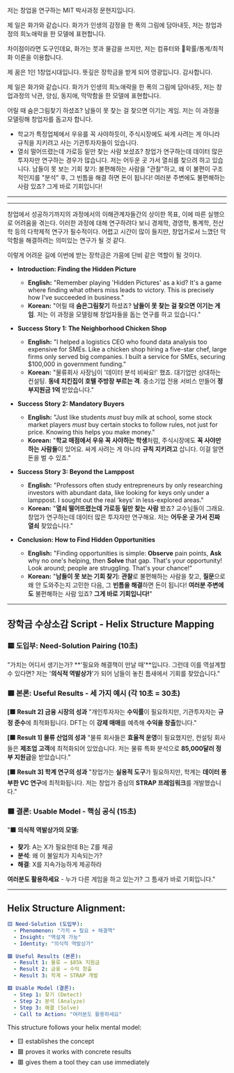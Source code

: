 저는 창업을 연구하는 MIT 박사과정 문현지입니다.

제 일은 화가와 같습니다. 화가가 인생의 감정을 한 폭의 그림에 담아내듯, 저는 창업과정의 희노애락을 한 모델에 표현합니다. 

차이점이라면 도구인데요, 화가는 붓과 물감을 쓰지만, 저는 컴퓨터와 확률/통계/최적화 이론을 이용합니다.

제 꿈은 1인 1창업시대입니다. 뜻깊은 장학금을 받게 되어 영광입니다. 감사합니다.




제 일은 화가와 같습니다. 화가가 인생의 희노애락을 한 폭의 그림에 담아내듯, 저는 창업과정의 낙관, 양심, 동지애, 막막함을 한 모델에 표현합니다. 

  



어릴 때 숨은그림찾기 하셨죠? 남들이 못 찾는 걸 찾으면 이기는 게임. 저는 이 과정을 모델링해 창업자를 돕고자 합니다.
- 학교가 특정업체에서 우유를 꼭 사야하듯이, 주식시장에도 싸게 사려는 게 아니라 규칙을 지키려고 사는 기관투자자들이 있습니다. 
- 열쇠 떨어뜨렸는데 가로등 밑만 찾는 사람 보셨죠? 창업가 연구하는데 데이터 많은 투자자만 연구하는 경우가 많습니다. 저는 어두운 곳 가서 열쇠를 찾으려 하고 있습니다.
남들이 못 보는 기회 찾기: 불편해하는 사람을 "관찰"하고, 왜 이 불편이 구조적인지를 "분석" 후, 그 빈틈을 해결 하면 돈이 됩니다!  여러분 주변에도 불편해하는 사람 있죠? 그게 바로 기회입니다!

----


---

창업에서 성공하기까지의 과정에서의 이해관계자들간의 상이한 목표, 이에 따른 실행으로 어려움을 겪는다. 
이러한 과정에 대해 연구하려다 보니 경제학, 경영학, 통계학, 전산학 등의 다학제적 연구가 필수적이다. 
어렵고 시간이 많이 들지만, 창업가로서 느꼈던 막막함을 해결하려는 의미있는 연구가 될 것 같다. 

이렇게 어려운 길에 이번에 받는 장학금은 가뭄에 단비 같은 역할이 될 것이다.


- **Introduction: Finding the Hidden Picture**
    - **English:** "Remember playing 'Hidden Pictures' as a kid? It's a game where finding what others miss leads to victory. This is precisely how I've succeeded in business."
    - **Korean:** "어릴 때 **숨은그림찾기** 하셨죠? **남들이 못 찾는 걸 찾으면 이기는 게임**. 저는 이 과정을 모델링해 창업자들을 돕는 연구를 하고 있습니다."
- **Success Story 1: The Neighborhood Chicken Shop**
    
    - **English:** "I helped a logistics CEO who found data analysis too expensive for SMEs. Like a chicken shop hiring a five-star chef, large firms only served big companies. I built a service for SMEs, securing $100,000 in government funding."
    - **Korean:** "물류회사 사장님이 '데이터 분석 비싸요!' 했죠. 대기업만 상대하는 컨설팅. **동네 치킨집이 호텔 주방장 부르는 격**. 중소기업 전용 서비스 만들어 **정부지원금 1억** 받았습니다."
- **Success Story 2: Mandatory Buyers**
    
    - **English:** "Just like students _must_ buy milk at school, some stock market players _must_ buy certain stocks to follow rules, not just for price. Knowing this helps you make money."
    - **Korean:** "**학교 매점에서 우유 꼭 사야하는 학생**처럼, 주식시장에도 **꼭 사야만 하는 사람들**이 있어요. 싸게 사려는 게 아니라 **규칙 지키려고** 삽니다. 이걸 알면 돈을 벌 수 있죠."
- **Success Story 3: Beyond the Lamppost**
    
    - **English:** "Professors often study entrepreneurs by only researching investors with abundant data, like looking for keys only under a lamppost. I sought out the real 'keys' in less-explored areas."
    - **Korean:** "**열쇠 떨어뜨렸는데 가로등 밑만 찾는 사람** 봤죠? 교수님들이 그래요. 창업가 연구하는데 데이터 많은 투자자만 연구해요. 저는 **어두운 곳 가서 진짜 열쇠** 찾았습니다."
- **Conclusion: How to Find Hidden Opportunities**
    
    - **English:** "Finding opportunities is simple: **Observe** pain points, **Ask** why no one's helping, then **Solve** that gap. That's your opportunity! Look around; people are struggling. That's your chance!"
    - **Korean:** "**남들이 못 보는 기회 찾기:** **관찰**로 불편해하는 사람을 찾고, **질문**으로 왜 안 도와주는지 고민한 다음, 그 **빈틈을 해결**하면 돈이 됩니다! **여러분 주변에도** 불편해하는 사람 있죠? **그게 바로 기회입니다!**"
----

## 장학금 수상소감 Script - Helix Structure Mapping

### 🟨 도입부: Need-Solution Pairing (10초)

"가치는 어디서 생기는가? **'필요와 해결책이 만날 때'**입니다. 그런데 이를 역설계할 수 있다면? 저는 '**의식적 역발상가**'가 되어 남들이 놓친 틈새에서 기회를 찾았습니다."

### 🟩 본론: Useful Results - 세 가지 예시 (각 10초 = 30초)

**[🟩 Result 2] 금융 시장의 성과** "개인투자자는 **수익률**이 필요하지만, 기관투자자는 **규정 준수**에 최적화됩니다. DFT는 이 **강제 매매**를 예측해 **수익을 창출**합니다."

**[🟩 Result 1] 물류 산업의 성과** "물류 회사들은 **효율적 운영**이 필요했지만, 컨설팅 회사들은 **제조업 고객**에 최적화되어 있었습니다. 저는 물류 특화 분석으로 **85,000달러 정부 지원금**을 받았습니다."

**[🟩 Result 3] 학계 연구의 성과** "창업가는 **실용적 도구**가 필요하지만, 학계는 **데이터 풍부한 VC 연구**에 최적화됩니다. 저는 창업가 중심의 **STRAP 프레임워크**를 개발했습니다."

### 🟥 결론: Usable Model - 핵심 공식 (15초)

"**🟥 의식적 역발상가의 모델:**
- **찾기**: A는 X가 필요한데 B는 Z를 제공
- **분석**: 왜 이 불일치가 지속되는가?
- **해결**: X를 지속가능하게 제공하라

**여러분도 활용하세요** - 누가 다른 게임을 하고 있는가? 그 틈새가 바로 기회입니다."

---

## Helix Structure Alignment:

```yaml
🟨 Need-Solution (도입부):
  - Phenomenon: "가치 = 필요 + 해결책"
  - Insight: "역설계 가능"
  - Identity: "의식적 역발상가"

🟩 Useful Results (본론):
  - Result 1: 물류 → $85k 지원금
  - Result 2: 금융 → 수익 창출
  - Result 3: 학계 → STRAP 개발

🟥 Usable Model (결론):
  - Step 1: 찾기 (Detect)
  - Step 2: 분석 (Analyze)
  - Step 3: 해결 (Solve)
  - Call to Action: "여러분도 활용하세요"
```

This structure follows your helix mental model:

- 🟨 establishes the concept
- 🟩 proves it works with concrete results
- 🟥 gives them a tool they can use immediately